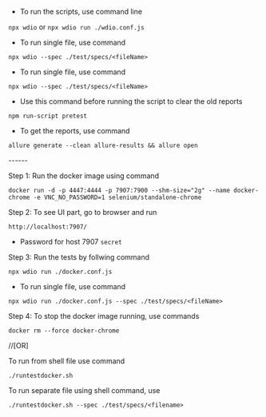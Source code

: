 - To run the scripts, use command line

`npx wdio` or `npx wdio run ./wdio.conf.js`

- To run single file, use command

`npx wdio --spec ./test/specs/<fileName>`

- To run single file, use command

```npx wdio --spec ./test/specs/<fileName>```

- Use this command before running the script to clear the old reports

`npm run-script pretest`

- To get the reports, use command

`allure generate --clean allure-results && allure open`

---<Docker>---

Step 1: Run the docker image using command

`docker run -d -p 4447:4444 -p 7907:7900 --shm-size="2g" --name docker-chrome -e VNC_NO_PASSWORD=1 selenium/standalone-chrome`

Step 2: To see UI part, go to browser and run

`http://localhost:7907/`

- Password for host 7907 `secret`

Step 3: Run the tests by follwing command

`npx wdio run ./docker.conf.js `

- To run single file, use command

`npx wdio run ./docker.conf.js --spec ./test/specs/<fileName>`

Step 4: To stop the docker image running, use commands

`docker rm --force docker-chrome`

//[OR]

To run from shell file use command

`./runtestdocker.sh`

To run separate file using shell command, use

`./runtestdocker.sh --spec ./test/specs/<filename>`

